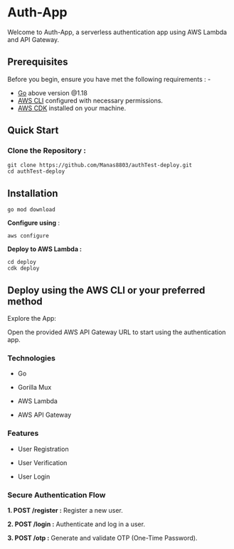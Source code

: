 # Auth-App

Welcome to Auth-App, a serverless authentication app using AWS Lambda and API Gateway.

## Prerequisites

Before you begin, ensure you have met the following requirements : -

- [Go](https://golang.org/doc/install) above version @1.18
- [AWS CLI](https://aws.amazon.com/cli/) configured with necessary permissions.
- [AWS CDK](https://docs.aws.amazon.com/cdk/latest/guide/getting_started.html) installed on your machine.

## Quick Start

### Clone the Repository :

```
git clone https://github.com/Manas8803/authTest-deploy.git
cd authTest-deploy
```

## Installation

```
go mod download
```

**Configure using** :

```
aws configure
```

**Deploy to AWS Lambda :**

```
cd deploy
cdk deploy
```

## Deploy using the AWS CLI or your preferred method

Explore the App:

Open the provided AWS API Gateway URL to start using the authentication app.

### Technologies

- Go

- Gorilla Mux

- AWS Lambda

- AWS API Gateway

### Features

- User Registration

- User Verification

- User Login

### Secure Authentication Flow

**1. POST /register :** Register a new user.

**2. POST /login :** Authenticate and log in a user.

**3. POST /otp :** Generate and validate OTP (One-Time Password).
